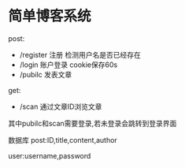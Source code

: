 

# 简单博客系统

post:

- /register 注册 检测用户名是否已经存在
-  /login    账户登录 cookie保存60s
- /pubilc   发表文章
       

get:

- /scan       通过文章ID浏览文章

其中pubilc和scan需要登录,若未登录会跳转到登录界面

数据库
post:ID,title,content,author

user:username,password
